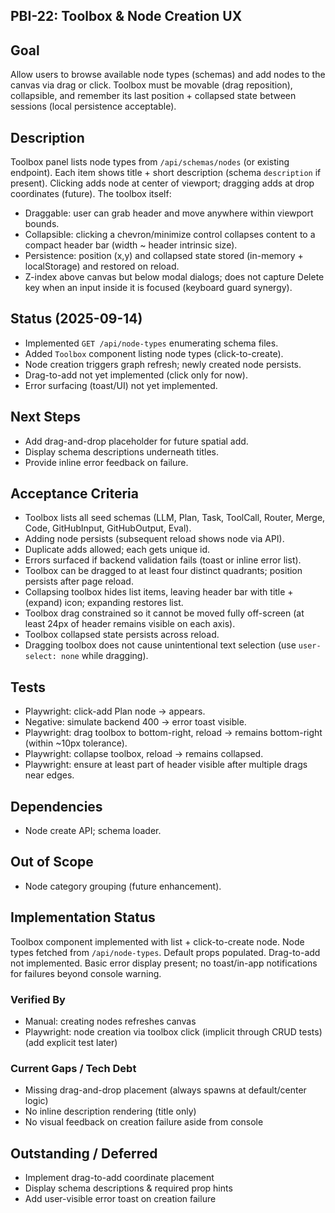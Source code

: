 ## PBI-22: Toolbox & Node Creation UX

Goal
----
Allow users to browse available node types (schemas) and add nodes to the canvas via drag or click. Toolbox must be movable (drag reposition), collapsible, and remember its last position + collapsed state between sessions (local persistence acceptable).

Description
-----------
Toolbox panel lists node types from `/api/schemas/nodes` (or existing endpoint). Each item shows title + short description (schema `description` if present). Clicking adds node at center of viewport; dragging adds at drop coordinates (future). The toolbox itself:
* Draggable: user can grab header and move anywhere within viewport bounds.
* Collapsible: clicking a chevron/minimize control collapses content to a compact header bar (width ~ header intrinsic size).
* Persistence: position (x,y) and collapsed state stored (in-memory + localStorage) and restored on reload.
* Z-index above canvas but below modal dialogs; does not capture Delete key when an input inside it is focused (keyboard guard synergy).

Status (2025-09-14)
-------------------
- Implemented `GET /api/node-types` enumerating schema files.
- Added `Toolbox` component listing node types (click-to-create).
- Node creation triggers graph refresh; newly created node persists.
- Drag-to-add not yet implemented (click only for now).
- Error surfacing (toast/UI) not yet implemented.

Next Steps
----------
- Add drag-and-drop placeholder for future spatial add.
- Display schema descriptions underneath titles.
- Provide inline error feedback on failure.

Acceptance Criteria
-------------------
- Toolbox lists all seed schemas (LLM, Plan, Task, ToolCall, Router, Merge, Code, GitHubInput, GitHubOutput, Eval).
- Adding node persists (subsequent reload shows node via API).
- Duplicate adds allowed; each gets unique id.
- Errors surfaced if backend validation fails (toast or inline error list).
- Toolbox can be dragged to at least four distinct quadrants; position persists after page reload.
- Collapsing toolbox hides list items, leaving header bar with title + (expand) icon; expanding restores list.
- Toolbox drag constrained so it cannot be moved fully off-screen (at least 24px of header remains visible on each axis).
- Toolbox collapsed state persists across reload.
- Dragging toolbox does not cause unintentional text selection (use `user-select: none` while dragging).

Tests
-----
- Playwright: click-add Plan node → appears.
- Negative: simulate backend 400 → error toast visible.
- Playwright: drag toolbox to bottom-right, reload → remains bottom-right (within ~10px tolerance).
- Playwright: collapse toolbox, reload → remains collapsed.
- Playwright: ensure at least part of header visible after multiple drags near edges.

Dependencies
------------
- Node create API; schema loader.

Out of Scope
------------
- Node category grouping (future enhancement).

## Implementation Status
Toolbox component implemented with list + click-to-create node. Node types fetched from `/api/node-types`. Default props populated. Drag-to-add not implemented. Basic error display present; no toast/in-app notifications for failures beyond console warning.

### Verified By
- Manual: creating nodes refreshes canvas
- Playwright: node creation via toolbox click (implicit through CRUD tests) (add explicit test later)

### Current Gaps / Tech Debt
- Missing drag-and-drop placement (always spawns at default/center logic)
- No inline description rendering (title only)
- No visual feedback on creation failure aside from console

## Outstanding / Deferred
- Implement drag-to-add coordinate placement
- Display schema descriptions & required prop hints
- Add user-visible error toast on creation failure
